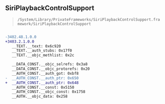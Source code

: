 ## SiriPlaybackControlSupport

> `/System/Library/PrivateFrameworks/SiriPlaybackControlSupport.framework/SiriPlaybackControlSupport`

```diff

-3402.48.1.0.0
+3403.2.1.0.0
   __TEXT.__text: 0x6c920
   __TEXT.__auth_stubs: 0x17f0
   __TEXT.__objc_methlist: 0x2c

   __DATA_CONST.__objc_selrefs: 0x3a8
   __DATA_CONST.__objc_protorefs: 0x20
   __AUTH_CONST.__auth_got: 0xbf8
-  __AUTH_CONST.__auth_ptr: 0x650
+  __AUTH_CONST.__auth_ptr: 0x648
   __AUTH_CONST.__const: 0x5150
   __AUTH_CONST.__objc_const: 0x1758
   __AUTH.__objc_data: 0x258

```
